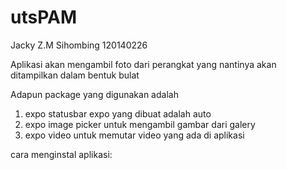 # utsPAM
Jacky Z.M Sihombing
120140226

Aplikasi akan mengambil foto dari perangkat yang nantinya akan ditampilkan dalam bentuk bulat

Adapun package yang digunakan adalah 
  1. expo statusbar
    expo yang dibuat adalah auto
  2. expo image picker
    untuk mengambil gambar dari galery
  3. expo video
    untuk memutar video yang ada di aplikasi
    
    
cara menginstal aplikasi: 
